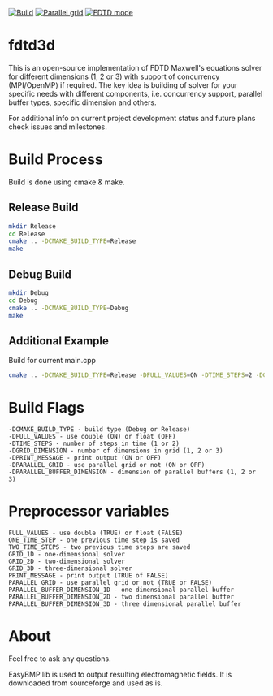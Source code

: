 [![Build](https://img.shields.io/travis/rust-lang/rust.svg)](https://github.com/zer011b/fdtd3d)
[![Parallel grid](https://img.shields.io/badge/Parallel%20Grid-1D%20and%202D-blue.svg)](https://github.com/zer011b/fdtd3d)
[![FDTD mode](https://img.shields.io/badge/FDTD-Ez%20mode%20only-red.svg)](https://github.com/zer011b/fdtd3d)

# fdtd3d

This is an open-source implementation of FDTD Maxwell's equations solver for different dimensions (1, 2 or 3) with support of concurrency (MPI/OpenMP) if required. The key idea is building of solver for your specific needs with different components, i.e. concurrency support, parallel buffer types, specific dimension and others.  

For additional info on current project development status and future plans check issues and milestones.

# Build Process

Build is done using cmake & make.

## Release Build

```sh
mkdir Release
cd Release
cmake .. -DCMAKE_BUILD_TYPE=Release
make
```

## Debug Build

```sh
mkdir Debug
cd Debug
cmake .. -DCMAKE_BUILD_TYPE=Debug
make
```
## Additional Example

Build for current main.cpp

```sh
cmake .. -DCMAKE_BUILD_TYPE=Release -DFULL_VALUES=ON -DTIME_STEPS=2 -DGRID_DIMENSION=2 -DPRINT_MESSAGE=OFF -DPARALLEL_GRID=ON -DPARALLEL_BUFFER_DIMENSION=2
```

# Build Flags
```c_cpp
-DCMAKE_BUILD_TYPE - build type (Debug or Release)
-DFULL_VALUES - use double (ON) or float (OFF)
-DTIME_STEPS - number of steps in time (1 or 2)
-DGRID_DIMENSION - number of dimensions in grid (1, 2 or 3)
-DPRINT_MESSAGE - print output (ON or OFF)
-DPARALLEL_GRID - use parallel grid or not (ON or OFF)
-DPARALLEL_BUFFER_DIMENSION - dimension of parallel buffers (1, 2 or 3)
```

# Preprocessor variables
```c_cpp
FULL_VALUES - use double (TRUE) or float (FALSE)
ONE_TIME_STEP - one previous time step is saved
TWO_TIME_STEPS - two previous time steps are saved
GRID_1D - one-dimensional solver
GRID_2D - two-dimensional solver
GRID_3D - three-dimensional solver
PRINT_MESSAGE - print output (TRUE of FALSE)
PARALLEL_GRID - use parallel grid or not (TRUE or FALSE)
PARALLEL_BUFFER_DIMENSION_1D - one dimensional parallel buffer
PARALLEL_BUFFER_DIMENSION_2D - two dimensional parallel buffer
PARALLEL_BUFFER_DIMENSION_3D - three dimensional parallel buffer
```

# About

Feel free to ask any questions.

EasyBMP lib is used to output resulting electromagnetic fields. It is downloaded from sourceforge and used as is.
